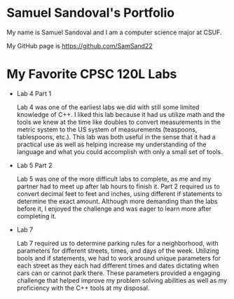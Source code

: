 
# Samuel Sandoval's Portfolio

My name is Samuel Sandoval and I am a computer science major at CSUF.

My GitHub page is https://github.com/SamSand22

# My Favorite CPSC 120L Labs

* Lab 4 Part 1

    Lab 4 was one of the earliest labs we did with still some limited knowledge of C++. I liked this lab because it had us utilize math and the tools we knew at the time like doubles to convert measurements in the metric system to the US system of measurements (teaspoons, tablespoons, etc.). This lab was both useful in the sense that it had a practical use as well as helping increase my understanding of the language and what you could accomplish with only a small set of tools. 

* Lab 5 Part 2

    Lab 5 was one of the more difficult labs to complete, as me and my partner had to meet up after lab hours to finish it. Part 2 required us to convert decimal feet to feet and inches, using different if statements to determine the exact amount. Although more demanding than the labs before it, I enjoyed the challenge and was eager to learn more after completing it. 

* Lab 7

    Lab 7 required us to determine parking rules for a neighborhood, with parameters for different streets, times, and days of the week. Utilizing bools and if statements, we had to work around unique parameters for each street as they each had different times and dates dictating when cars can or cannot park there. These parameters provided a engaging challenge that helped improve my problem solving abilities as well as my proficiency with the C++ tools at my disposal. 